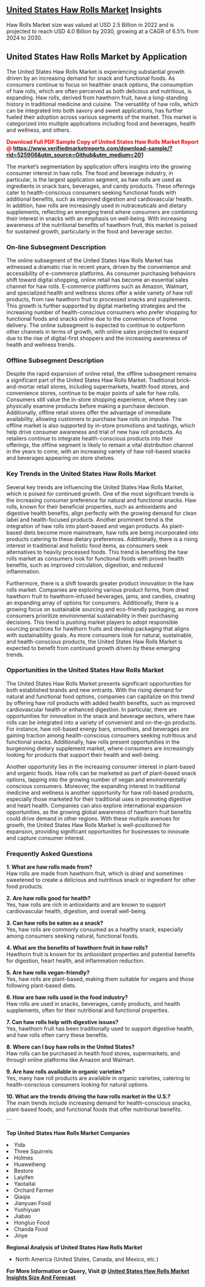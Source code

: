 <h2><a href="https://www.verifiedmarketreports.com/download-sample/?rid=525906&amp;utm_source=Github&amp;utm_medium=201" target="_blank">United States Haw Rolls Market</a> Insights</h2><p>Haw Rolls Market size was valued at USD 2.5 Billion in 2022 and is projected to reach USD 4.0 Billion by 2030, growing at a CAGR of 6.5% from 2024 to 2030.</p><p><h2>United States Haw Rolls Market by Application</h2><p>The United States Haw Rolls Market is experiencing substantial growth driven by an increasing demand for snack and functional foods. As consumers continue to focus on healthier snack options, the consumption of haw rolls, which are often perceived as both delicious and nutritious, is expanding. Haw rolls, derived from hawthorn fruit, have a long-standing history in traditional medicine and cuisine. The versatility of haw rolls, which can be integrated into both savory and sweet applications, has further fueled their adoption across various segments of the market. This market is categorized into multiple applications including food and beverages, health and wellness, and others. <strong><p><span class=""><span style="color: #ff0000;"><strong>Download Full PDF Sample Copy of United States Haw Rolls Market Report</strong> @ </span><a href="https://www.verifiedmarketreports.com/download-sample/?rid=525906&amp;utm_source=Github&amp;utm_medium=201" target="_blank">https://www.verifiedmarketreports.com/download-sample/?rid=525906&amp;utm_source=Github&amp;utm_medium=201</a></span></p></strong></p><p>The market’s segmentation by application offers insights into the growing consumer interest in haw rolls. The food and beverage industry, in particular, is the largest application segment, as haw rolls are used as ingredients in snack bars, beverages, and candy products. These offerings cater to health-conscious consumers seeking functional foods with additional benefits, such as improved digestion and cardiovascular health. In addition, haw rolls are increasingly used in nutraceuticals and dietary supplements, reflecting an emerging trend where consumers are combining their interest in snacks with an emphasis on well-being. With increasing awareness of the nutritional benefits of hawthorn fruit, this market is poised for sustained growth, particularly in the food and beverage sector.</p><h3>On-line Subsegment Description</h3><p>The online subsegment of the United States Haw Rolls Market has witnessed a dramatic rise in recent years, driven by the convenience and accessibility of e-commerce platforms. As consumer purchasing behaviors shift toward digital shopping, online retail has become an essential sales channel for haw rolls. E-commerce platforms such as Amazon, Walmart, and specialized health and wellness stores offer a wide variety of haw roll products, from raw hawthorn fruit to processed snacks and supplements. This growth is further supported by digital marketing strategies and the increasing number of health-conscious consumers who prefer shopping for functional foods and snacks online due to the convenience of home delivery. The online subsegment is expected to continue to outperform other channels in terms of growth, with online sales projected to expand due to the rise of digital-first shoppers and the increasing awareness of health and wellness trends.</p><h3>Offline Subsegment Description</h3><p>Despite the rapid expansion of online retail, the offline subsegment remains a significant part of the United States Haw Rolls Market. Traditional brick-and-mortar retail stores, including supermarkets, health food stores, and convenience stores, continue to be major points of sale for haw rolls. Consumers still value the in-store shopping experience, where they can physically examine products before making a purchase decision. Additionally, offline retail stores offer the advantage of immediate availability, allowing customers to purchase haw rolls on impulse. The offline market is also supported by in-store promotions and tastings, which help drive consumer awareness and trial of new haw roll products. As retailers continue to integrate health-conscious products into their offerings, the offline segment is likely to remain a vital distribution channel in the years to come, with an increasing variety of haw roll-based snacks and beverages appearing on store shelves.</p><h3>Key Trends in the United States Haw Rolls Market</h3><p>Several key trends are influencing the United States Haw Rolls Market, which is poised for continued growth. One of the most significant trends is the increasing consumer preference for natural and functional snacks. Haw rolls, known for their beneficial properties, such as antioxidants and digestive health benefits, align perfectly with the growing demand for clean label and health-focused products. Another prominent trend is the integration of haw rolls into plant-based and vegan products. As plant-based diets become more mainstream, haw rolls are being incorporated into products catering to these dietary preferences. Additionally, there is a rising interest in traditional and holistic food items, as consumers seek alternatives to heavily processed foods. This trend is benefiting the haw rolls market as consumers look for functional foods with proven health benefits, such as improved circulation, digestion, and reduced inflammation.</p><p>Furthermore, there is a shift towards greater product innovation in the haw rolls market. Companies are exploring various product forms, from dried hawthorn fruit to hawthorn-infused beverages, jams, and candies, creating an expanding array of options for consumers. Additionally, there is a growing focus on sustainable sourcing and eco-friendly packaging, as more consumers prioritize environmental sustainability in their purchasing decisions. This trend is pushing market players to adopt responsible sourcing practices for hawthorn fruits and develop packaging that aligns with sustainability goals. As more consumers look for natural, sustainable, and health-conscious products, the United States Haw Rolls Market is expected to benefit from continued growth driven by these emerging trends.</p><h3>Opportunities in the United States Haw Rolls Market</h3><p>The United States Haw Rolls Market presents significant opportunities for both established brands and new entrants. With the rising demand for natural and functional food options, companies can capitalize on this trend by offering haw roll products with added health benefits, such as improved cardiovascular health or enhanced digestion. In particular, there are opportunities for innovation in the snack and beverage sectors, where haw rolls can be integrated into a variety of convenient and on-the-go products. For instance, haw roll-based energy bars, smoothies, and beverages are gaining traction among health-conscious consumers seeking nutritious and functional snacks. Additionally, haw rolls present opportunities in the burgeoning dietary supplement market, where consumers are increasingly looking for products that support their health and well-being.</p><p>Another opportunity lies in the increasing consumer interest in plant-based and organic foods. Haw rolls can be marketed as part of plant-based snack options, tapping into the growing number of vegan and environmentally conscious consumers. Moreover, the expanding interest in traditional medicine and wellness is another opportunity for haw roll-based products, especially those marketed for their traditional uses in promoting digestive and heart health. Companies can also explore international expansion opportunities, as the growing global awareness of hawthorn fruit benefits could drive demand in other regions. With these multiple avenues for growth, the United States Haw Rolls Market is well-positioned for expansion, providing significant opportunities for businesses to innovate and capture consumer interest.</p><h3>Frequently Asked Questions</h3><p><strong>1. What are haw rolls made from?</strong><br>Haw rolls are made from hawthorn fruit, which is dried and sometimes sweetened to create a delicious and nutritious snack or ingredient for other food products.</p><p><strong>2. Are haw rolls good for health?</strong><br>Yes, haw rolls are rich in antioxidants and are known to support cardiovascular health, digestion, and overall well-being.</p><p><strong>3. Can haw rolls be eaten as a snack?</strong><br>Yes, haw rolls are commonly consumed as a healthy snack, especially among consumers seeking natural, functional foods.</p><p><strong>4. What are the benefits of hawthorn fruit in haw rolls?</strong><br>Hawthorn fruit is known for its antioxidant properties and potential benefits for digestion, heart health, and inflammation reduction.</p><p><strong>5. Are haw rolls vegan-friendly?</strong><br>Yes, haw rolls are plant-based, making them suitable for vegans and those following plant-based diets.</p><p><strong>6. How are haw rolls used in the food industry?</strong><br>Haw rolls are used in snacks, beverages, candy products, and health supplements, often for their nutritional and functional properties.</p><p><strong>7. Can haw rolls help with digestive issues?</strong><br>Yes, hawthorn fruit has been traditionally used to support digestive health, and haw rolls often carry these benefits.</p><p><strong>8. Where can I buy haw rolls in the United States?</strong><br>Haw rolls can be purchased in health food stores, supermarkets, and through online platforms like Amazon and Walmart.</p><p><strong>9. Are haw rolls available in organic varieties?</strong><br>Yes, many haw roll products are available in organic varieties, catering to health-conscious consumers looking for natural options.</p><p><strong>10. What are the trends driving the haw rolls market in the U.S.?</strong><br>The main trends include increasing demand for health-conscious snacks, plant-based foods, and functional foods that offer nutritional benefits.</p>```</p><p><strong>Top United States Haw Rolls Market Companies</strong></p><div data-test-id=""><p><li>Yida</li><li> Three Squirrels</li><li> Holmes</li><li> Huaweiheng</li><li> Bestore</li><li> Laiyifen</li><li> Yaotaitai</li><li> Orchard Farmer</li><li> Qiaqia</li><li> Jianyuan Food</li><li> Yushiyuan</li><li> Jiabao</li><li> Hongluo Food</li><li> Chaoda Food</li><li> Jinye</li></p><div><strong>Regional Analysis of&nbsp;United States Haw Rolls Market</strong></div><ul><li dir="ltr"><p dir="ltr">North America&nbsp;(United States, Canada, and Mexico, etc.)</p></li></ul><p><strong>For More Information or Query, Visit @&nbsp;</strong><strong><a href="https://www.verifiedmarketreports.com/product/haw-rolls-market/?utm_source=Github&amp;utm_medium=201" target="_blank">United States Haw Rolls Market Insights Size And Forecast</a></strong></p></div>
